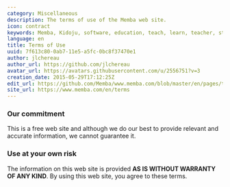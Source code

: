 ```yaml
---
category: Miscellaneous
description: The terms of use of the Memba web site.
icon: contract
keywords: Memba, Kidoju, software, education, teach, learn, teacher, student, knowledge, test, quiz, blog, article, documentation
language: en
title: Terms of Use
uuid: 7f613c80-0ab7-11e5-a5fc-0bc8f37470e1
author: jlchereau
author_url: https://github.com/jlchereau
avatar_url: https://avatars.githubusercontent.com/u/2556751?v=3
creation_date: 2015-05-29T17:12:25Z
edit_url: https://github.com/Memba/www.memba.com/blob/master/en/pages/terms.md
site_url: https://www.memba.com/en/terms
---
```

### Our commitment

This is a free web site and although we do our best to provide relevant and accurate information, we cannot guarantee it.

### Use at your own risk

The information on this web site is provided **AS IS WITHOUT WARRANTY OF ANY KIND**. By using this web site, you agree to these terms.